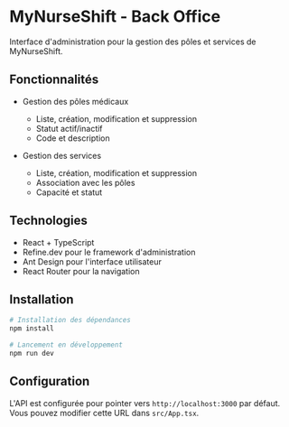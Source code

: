 # MyNurseShift - Back Office

Interface d'administration pour la gestion des pôles et services de MyNurseShift.

## Fonctionnalités

- Gestion des pôles médicaux
  - Liste, création, modification et suppression
  - Statut actif/inactif
  - Code et description

- Gestion des services
  - Liste, création, modification et suppression
  - Association avec les pôles
  - Capacité et statut

## Technologies

- React + TypeScript
- Refine.dev pour le framework d'administration
- Ant Design pour l'interface utilisateur
- React Router pour la navigation

## Installation

```bash
# Installation des dépendances
npm install

# Lancement en développement
npm run dev
```

## Configuration

L'API est configurée pour pointer vers `http://localhost:3000` par défaut. Vous pouvez modifier cette URL dans `src/App.tsx`.
